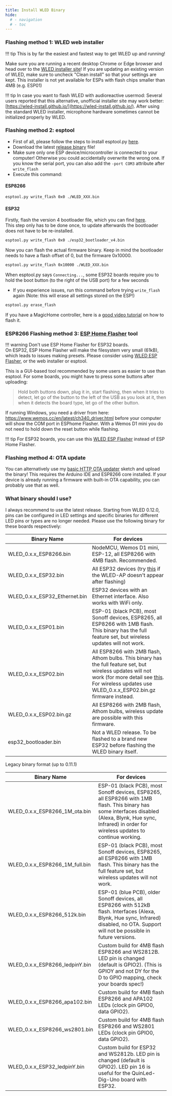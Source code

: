 ```yaml
---
title: Install WLED Binary
hide:
  # - navigation
  # - toc
---
```


### Flashing method 1: WLED web installer

!!! tip
    This is by far the easiest and fastest way to get WLED up and running!

Make sure you are running a recent desktop Chrome or Edge browser and head over to the [WLED installer site](https://install.wled.me)!
If you are updating an existing version of WLED, make sure to uncheck "Clean install" so that your settings are kept.
This installer is not yet available for ESPs with flash chips smaller than 4MB (e.g. ESP01)

!!! tip
    In case you want to flash WLED with audioreactive usermod: 
    Several users reported that this alternative, unofficial installer site may work better: [https://wled-install.github.io/](https://wled-install.github.io/).
    After using the standard WLED installer, microphone hardware sometimes cannot be initialized properly by WLED.

### Flashing method 2: esptool

- First of all, please follow the steps to install esptool.py [here](https://github.com/espressif/esptool).
- Download the latest [release binary](https://github.com/Aircoookie/WLED/releases) file!
- Make sure only one ESP device/microcontroller is connected to your computer! Otherwise you could accidentally overwrite the wrong one. If you know the serial port, you can also add the `-port COM3` attribute after `write_flash`
- Execute this command:

#### ESP8266

```bash
esptool.py write_flash 0x0 ./WLED_XXX.bin
```

#### ESP32

Firstly, flash the version 4 bootloader file, which you can find [here](https://github.com/Aircoookie/WLED/releases/download/v0.13.1/esp32_bootloader_v4.bin).  
This step only has to be done once, to update afterwards the bootloader does not have to be re-installed.

```bash
esptool.py write_flash 0x0 ./esp32_bootloader_v4.bin
```

Now you can flash the actual firmware binary. Keep in mind the bootloader needs to have a flash offset of 0, but the firmware 0x10000.

```bash
esptool.py write_flash 0x10000 ./WLED_XXX.bin 
```

When esptool.py says `Connecting...`, some ESP32 boards require you to hold the boot button (to the right of the USB port) for a few seconds  

- If you experience issues, run this command before trying `write_flash` again (Note: this will erase all settings stored on the ESP!)

```bash
esptool.py erase_flash
```

If you have a MagicHome controller, here is a [good video tutorial](https://www.youtube.com/watch?v=qgBAU39v07k) on how to flash it.

### ESP8266 Flashing method 3: [ESP Home Flasher](https://github.com/esphome/esphome-flasher/releases) tool

!!! warning
    Don't use ESP Home Flasher for ESP32 boards.   
    On ESP32, ESP Home Flasher will make the filesystem very small (61kB), which leads to issues making presets. 
    Please consider using [WLED ESP Flasher](/basics/install-wled-flasher), or the web installer or esptool.

This is a GUI-based tool recommended by some users as easier to use than esptool.
For some boards, you might have to press some buttons after uploading:
> Hold both buttons down, plug it in, start flashing, then when it tries to detect, let go of the button to the left of the USB as you look at it, then when it detects the board type, let go of the other button.

If running Windows, you need a driver from here: <https://www.wemos.cc/en/latest/ch340_driver.html> before your computer will show the COM port in ESPhome Flasher. With a Wemos D1 mini you do not need to hold down the reset button while flashing.


!!! tip
    For ESP32 boards, you can use this [WLED ESP Flasher](/basics/install-wled-flasher) instead of ESP Home Flasher.


### Flashing method 4: OTA update

You can alternatively use my [basic HTTP OTA updater](https://github.com/Aircoookie/ESP8266MinimalHTTPUpdater) sketch and upload the binary! This requires the Arduino IDE and ESP8266 core installed.
If your device is already running a firmware with built-in OTA capability, you can probably use that as well.

### What binary should I use?

I always recommend to use the latest release. Starting from WLED 0.12.0, pins can be configured in LED settings and specific binaries for different LED pins or types are no longer needed. Please use the following binary for these boards respectively:

| Binary Name | For devices |
| --- | --- |
| WLED_0.x.x_ESP8266.bin | NodeMCU, Wemos D1 mini, ESP-12, all ESP8266 with 4MB flash. Recommended.
| WLED_0.x.x_ESP32.bin | All ESP32 devices (try [this](https://github.com/Aircoookie/WLED/issues/517#issuecomment-571333712) if the WLED-AP doesn't appear after flashing) |
| WLED_0.x.x_ESP32_Ethernet.bin | ESP32 devices with an Ethernet interface. Also works with WiFi only. |
| WLED_0.x.x_ESP01.bin | ESP-01 (black PCB), most Sonoff devices, ESP8265, all ESP8266 with 1MB flash. This binary has the full feature set, but wireless updates will not work. |
| WLED_0.x.x_ESP02.bin | All ESP8266 with 2MB flash, Athom bulbs.  This binary has the full feature set, but wireless updates will not work (for more detail see [this](https://github.com/Aircoookie/WLED/issues/3257). For wireless updates use WLED_0.x.x_ESP02.bin.gz firmware instead. |
| WLED_0.x.x_ESP02.bin.gz | All ESP8266 with 2MB flash, Athom bulbs, wireless update are possible with this firmware. |
| esp32_bootloader.bin | Not a WLED release. To be flashed to a brand new ESP32 before flashing the WLED binary itself. |

Legacy binary format (up to 0.11.1)

| Binary Name | For devices |
| --- | --- |
| WLED_0.x.x_ESP8266_1M_ota.bin | ESP-01 (black PCB), most Sonoff devices, ESP8265, all ESP8266 with 1MB flash. This binary has some interfaces disabled (Alexa, Blynk, Hue sync, Infrared) in order for wireless updates to continue working. |
| WLED_0.x.x_ESP8266_1M_full.bin | ESP-01 (black PCB), most Sonoff devices, ESP8265, all ESP8266 with 1MB flash. This binary has the full feature set, but wireless updates will not work. |
| WLED_0.x.x_ESP8266_512k.bin | ESP-01 (blue PCB), older Sonoff devices, all ESP8266 with 512kB flash. Interfaces (Alexa, Blynk, Hue sync, Infrared) disabled, no OTA. Support will not be possible in future versions. |
| WLED_0.x.x_ESP8266_ledpinY.bin | Custom build for 4MB flash ESP8266 and WS2812B. LED pin is changed (default is GPIO2). (This is GPIOY and not DY for the D to GPIO mapping, check your boards spec!) |
| WLED_0.x.x_ESP8266_apa102.bin | Custom build for 4MB flash ESP8266 and APA102 LEDs (clock pin GPIO0, data GPIO2).
| WLED_0.x.x_ESP8266_ws2801.bin | Custom build for 4MB flash ESP8266 and WS2801 LEDs (clock pin GPIO0, data GPIO2).
| WLED_0.x.x_ESP32_ledpinY.bin | Custom build for ESP32 and WS2812b. LED pin is changed (default is GPIO2). LED pin 16 is useful for the QuinLed-Dig-Uno board with ESP32. |
